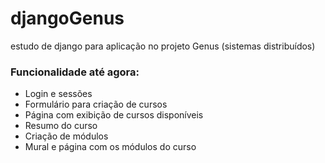 # djangoGenus
estudo de django para aplicação no projeto Genus (sistemas distribuídos)

### Funcionalidade até agora:

- Login e sessões
- Formulário para criação de cursos
- Página com exibição de cursos disponíveis
- Resumo do curso
- Criação de módulos
- Mural e página com os módulos do curso